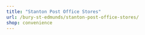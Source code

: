```yaml
---
title: "Stanton Post Office Stores"
url: /bury-st-edmunds/stanton-post-office-stores/
shop: convenience
---
```

